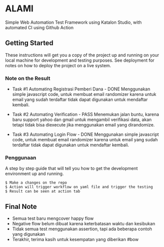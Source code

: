 # ALAMI 

Simple Web Automation Test Framework using Katalon Studio, with automated CI using Github Action

## Getting Started

These instructions will get you a copy of the project up and running on your local machine for development and testing purposes. See deployment for notes on how to deploy the project on a live system.

### Note on the Result

* Task #1 Automating Registrasi Pemberi Dana - DONE
  Menggunakan simple javascript code, untuk membuat email randomizer karena untuk email yang sudah terdaftar tidak dapat digunakan untuk mendaftar kembali.

* Task #2 Automating Verification - PASS
  Menemukan jalan buntu, karena baru support yahoo dan gmail untuk mengambil verifikasi data, akan tetapi tidak bisa diexecute jika menggunakan email yang dirandomize.

* Task #3 Automating Login Flow - DONE
  Menggunakan simple javascript code, untuk membuat email randomizer karena untuk email yang sudah terdaftar tidak dapat digunakan untuk mendaftar kembali.


### Penggunaan

A step by step guide that will tell you how to get the development environment up and running.

```
$ Make a changes on the repo
$ Action will trigger workflow on yaml file and trigger the testing 
$ Result can be seen at action tab
```

## Final Note

* Semua test baru mengcover happy flow
* Negative flow belum dibuat karena keterbatasan waktu dan kesibukan
* Tidak semua test menggunakan assertion, tapi ada beberapa contoh yang digunakan
* Terakhir, terima kasih untuk kesempatan yang diberikan #bow

